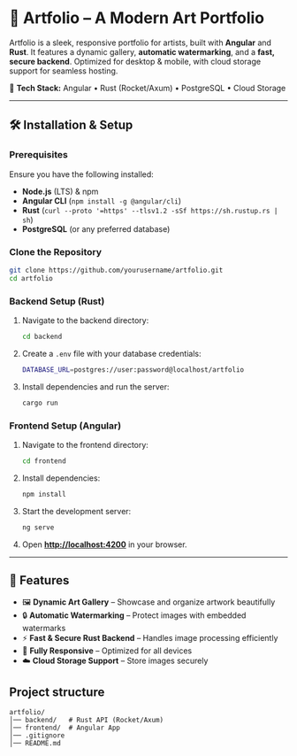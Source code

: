 # 🎨 **Artfolio** – A Modern Art Portfolio

Artfolio is a sleek, responsive portfolio for artists, built with **Angular** and **Rust**. It features a dynamic gallery, **automatic watermarking**, and a **fast, secure backend**. Optimized for desktop & mobile, with cloud storage support for seamless hosting.

🚀 **Tech Stack:** Angular • Rust (Rocket/Axum) • PostgreSQL • Cloud Storage

---

## 🛠 **Installation & Setup**

### **Prerequisites**

Ensure you have the following installed:

- **Node.js** (LTS) & npm
- **Angular CLI** (`npm install -g @angular/cli`)
- **Rust** (`curl --proto '=https' --tlsv1.2 -sSf https://sh.rustup.rs | sh`)
- **PostgreSQL** (or any preferred database)

### **Clone the Repository**

```sh
git clone https://github.com/yourusername/artfolio.git
cd artfolio
```

### **Backend Setup (Rust)**

1. Navigate to the backend directory:

   ```sh
   cd backend
   ```

2. Create a `.env` file with your database credentials:

   ```sh
   DATABASE_URL=postgres://user:password@localhost/artfolio
   ```

3. Install dependencies and run the server:

   ```sh
   cargo run
   ```

### **Frontend Setup (Angular)**

1. Navigate to the frontend directory:

   ```sh
   cd frontend
   ```

2. Install dependencies:

   ```sh
   npm install
   ```

3. Start the development server:

   ```sh
   ng serve
   ```

4. Open **<http://localhost:4200>** in your browser.

---

## 📸 **Features**

- 🖼 **Dynamic Art Gallery** – Showcase and organize artwork beautifully
- 🔒 **Automatic Watermarking** – Protect images with embedded watermarks
- ⚡ **Fast & Secure Rust Backend** – Handles image processing efficiently
- 📱 **Fully Responsive** – Optimized for all devices
- ☁️ **Cloud Storage Support** – Store images securely

## **Project structure**

```plaintext
artfolio/
│── backend/   # Rust API (Rocket/Axum)
│── frontend/  # Angular App
│── .gitignore
│── README.md
```
